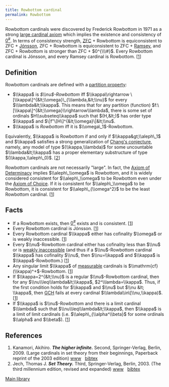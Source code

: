 ```yaml
---
title: Rowbottom cardinal
permalink: Rowbottom
---
```












  
Rowbottom cardinals were discovered by Frederick Rowbottom in 1971 as a
strong [large cardinal
axiom](Upper_attic "Upper attic")
which implies the existence and consistency of
<a href="Zero_sharp" class="mw-redirect" title="Zero sharp">$0^{\#}$</a>.
In terms of consistency strength,
[ZFC](ZFC "ZFC") +
Rowbottom is equiconsistent to ZFC +
[Jónsson](Jonsson "Jonsson"),
ZFC + Rowbottom is equiconsistent to ZFC +
[Ramsey](Ramsey "Ramsey"),
and ZFC + Rowbottom is stronger than ZFC + $0^{\\\#}$. Every Rowbottom
cardinal is Jónsson, and every Ramsey cardinal is Rowbottom.
\[[1](#bibkey_Kanamori2009:HigherInfinite)\]

## Definition

Rowbottom cardinals are defined with a [partition
property](Partition_property "Partition property"):

-   $\\kappa$ is *$\\nu$-Rowbottom* iff $\\kappa\\rightarrow
    \[\\kappa\]^{&lt;\\omega}\_{\\lambda,&lt;\\nu}$ for every
    $\\lambda&lt;\\kappa$. This means that for any partition (function)
    $f:\[\\kappa\]^{&lt;\\omega}\\rightarrow\\lambda$, there is some set
    of ordinals $H\\subseteq\\kappa$ such that $(H,&lt;)$ has order type
    $\\kappa$ and $\|f"\[H\]^{&lt;\\omega}\|&lt;\\nu$.
-   $\\kappa$ is *Rowbottom* iff it is $\\omega\_1$-Rowbottom.

Equivalently, $\\kappa$ is Rowbottom if and only if
$\\kappa&gt;\\aleph\_1$ and $\\kappa$ satisfies a strong generalization
of [Chang's
conjecture](Chang%27s_conjecture "Chang's conjecture"),
namely, any model of type $(\\kappa,\\lambda)$ for some uncountable
$\\lambda&lt;\\kappa$ has a proper elementary substructure of type
$(\\kappa,\\aleph\_0)$. \[[2](#bibkey_Jech2003:SetTheory)\]

Rowbottom cardinals are not necessarily "large". In fact, the
<a href="Axiom_of_Determinacy" class="mw-redirect" title="Axiom of Determinacy">Axiom of Determinacy</a>
implies $\\aleph\_\\omega$ is Rowbottom, and it is widely considered
consistent for $\\aleph\_\\omega$ to be Rowbottom even under the
<a href="Axiom_of_Choice" class="mw-redirect" title="Axiom of Choice">Axiom of Choice</a>.
If it is consistent for $\\aleph\_\\omega$ to be Rowbottom, it is
consistent for $\\aleph\_{\\omega^2}$ to be the least Rowbottom
cardinal. \[[1](#bibkey_Kanamori2009:HigherInfinite)\]

## Facts

-   If a Rowbottom exists, then
    <a href="Zero_sharp" class="mw-redirect" title="Zero sharp">$0^{\#}$</a>
    exists and is consistent.
    \[[1](#bibkey_Kanamori2009:HigherInfinite)\]
-   Every Rowbottom cardinal is Jónsson.
    \[[1](#bibkey_Kanamori2009:HigherInfinite)\]
-   Every Rowbottom cardinal $\\kappa$ either has cofinality $\\omega$
    or is weakly inaccessible.
    \[[1](#bibkey_Kanamori2009:HigherInfinite)\]
-   Every $\\nu$-Rowbottom cardinal either has cofinality less than
    $\\nu$ or is [weakly
    inaccessible](Inaccessible "Inaccessible")
    (and thus if a $\\nu$-Rowbottom cardinal $\\kappa$ has cofinality
    $\\nu$, then $\\nu=\\kappa$ and $\\kappa$ is $\\kappa$-Rowbottom.)
    \[[1](#bibkey_Kanamori2009:HigherInfinite)\]
-   Any singular limit $\\kappa$ of
    [measurable](Measurable "Measurable")
    cardinals is $\\mathrm{cf}(\\kappa)^+$-Rowbottom.
    \[[1](#bibkey_Kanamori2009:HigherInfinite)\]
-   If $\\kappa=2^{&lt;\\nu}$ is a regular $\\nu$-Rowbottom cardinal,
    then for any $\\nu\\leq\\lambda&lt;\\kappa$, $2^\\lambda=\\kappa$.
    Thus, if the first condition holds for $\\kappa$ and $\\nu$ but
    $\\nu &lt; \\kappa$, then
    <a href="GCH" class="mw-redirect" title="GCH">GCH</a>
    fails at every cardinal $\\lambda\\in\[\\nu,\\kappa)$.
    \[[1](#bibkey_Kanamori2009:HigherInfinite)\]
-   If $\\kappa$ is $\\nu$-Rowbottom and there is a limit cardinal
    $\\lambda$ such that $\\nu\\leq\\lambda&lt;\\kappa$, then $\\kappa$
    is a limit of limit cardinals (i.e. $\\aleph\_{\\alpha^\\beta}$ for
    some ordinals $\\alpha$ and $\\beta$).
    \[[1](#bibkey_Kanamori2009:HigherInfinite)\]

## References

1.  <span id="bibkey_Kanamori2009:HigherInfinite">Kanamori, Akihiro.
    ***The higher infinite.*** Second, Springer-Verlag, Berlin, 2009.
    (Large cardinals in set theory from their beginnings, Paperback
    reprint of the 2003 edition)
    <a href="https://link.springer.com/book/10.1007%2F978-3-540-88867-3" class="extiw">www</a>   <a href="javascript:bibpopup(&#39;@book%7BKanamori2009:HigherInfinite,%20%20%20%20AUTHOR%20=%20%7BKanamori,%20Akihiro%7D,%3Cbr%3E%20%20%20%20%20TITLE%20=%20%7BThe%20higher%20infinite%7D,%3Cbr%3E%20%20%20%20SERIES%20=%20%7BSpringer%20Monographs%20in%20Mathematics%7D,%3Cbr%3E%20%20%20EDITION%20=%20%7BSecond%7D,%3Cbr%3E%20%20%20%20%20%20NOTE%20=%20%7BLarge%20cardinals%20in%20set%20theory%20from%20their%20beginnings,%20%20%20%20%20%20%20%20%20%20%20%20%20%20Paperback%20reprint%20of%20the%202003%20edition%7D,%3Cbr%3E%20PUBLISHER%20=%20%7BSpringer-Verlag%7D,%3Cbr%3E%20%20%20ADDRESS%20=%20%7BBerlin%7D,%3Cbr%3E%20%20%20%20%20%20YEAR%20=%20%7B2009%7D,%3Cbr%3E%20%20%20%20%20PAGES%20=%20%7Bxxii+536%7D,%3Cbr%3E%20%20%20%20%20%20%20URL%20=%20%7Bhttps://link.springer.com/book/10.1007%2F978-3-540-88867-3%7D%7D&#39;)" class="bibtex">bibtex</a></span>
2.  <span id="bibkey_Jech2003:SetTheory">Jech, Thomas J. ***Set
    Theory.*** Third, Springer-Verlag, Berlin, 2003. (The third
    millennium edition, revised and expanded)
    <a href="https://logic.wikischolars.columbia.edu/file/view/Jech%2C+T.+J.+%282003%29.+Set+Theory+%28The+3rd+millennium+ed.%29.pdf" class="extiw">www</a>   <a href="javascript:bibpopup(&#39;@book%7BJech2003:SetTheory,%20%20%20%20AUTHOR%20=%20%7BJech,%20Thomas%20J.%7D,%3Cbr%3E%20%20%20%20TITLE%20=%20%7BSet%20Theory%7D,%3Cbr%3E%20%20%20%20SERIES%20=%20%7BSpringer%20Monographs%20in%20Mathematics%7D,%3Cbr%3E%20%20%20%20%20%20NOTE%20=%20%7BThe%20third%20millennium%20edition,%20revised%20and%20expanded%7D,%3Cbr%3E%20PUBLISHER%20=%20%7BSpringer-Verlag%7D,%3Cbr%3E%20%20%20%20%20EDITION%20=%20%7BThird%7D,%3Cbr%3E%20%20%20%20%20ADDRESS%20=%20%7BBerlin%7D,%3Cbr%3E%20%20%20%20%20YEAR%20=%20%7B2003%7D,%3Cbr%3E%20%20%20%20%20URL%20=%20%7Bhttps://logic.wikischolars.columbia.edu/file/view/Jech%2C+T.+J.+%282003%29.+Set+Theory+%28The+3rd+millennium+ed.%29.pdf%7D,%3Cbr%3E%7D&#39;)" class="bibtex">bibtex</a></span>

[Main
library](Library "Library")


